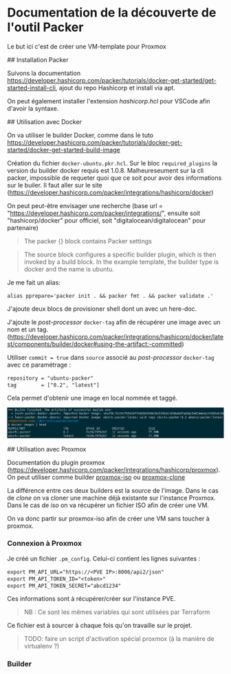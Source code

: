 # Documentation de la découverte de l'outil Packer


Le but ici c'est de créer une VM-template pour Proxmox

## Installation Packer

Suivons la documentation https://developer.hashicorp.com/packer/tutorials/docker-get-started/get-started-install-cli,
ajout du repo Hashicorp et install via apt.

On peut également installer l'extension _hashicorp.hcl_ pour VSCode afin d'avoir la syntaxe.

## Utilisation avec Docker

On va utiliser le builder Docker, comme dans le tuto https://developer.hashicorp.com/packer/tutorials/docker-get-started/docker-get-started-build-image

Création du fichier `docker-ubuntu.pkr.hcl`.
Sur le bloc `required_plugins` la version du builder docker requis est 1.0.8.
Malheureseument sur la cli packer, impossible de requeter quoi que ce soit pour avoir des informations sur le builer. Il faut aller sur le site (https://developer.hashicorp.com/packer/integrations/hashicorp/docker)

On peut peut-être envisager une recherche (base url = "https://developer.hashicorp.com/packer/integrations/", ensuite soit "hashicorp/docker" pour officiel, soit "digitalocean/digitalocean" pour partenaire)

> The packer {} block contains Packer settings

> The source block configures a specific builder plugin, which is then invoked by a build block. 
> In the example template, the builder type is docker and the name is ubuntu.


Je me fait un alias:
```shell
alias pprepare='packer init . && packer fmt . && packer validate .'
```

J'ajoute deux blocs de provisioner shell dont un avec un here-doc.

J'ajoute le _post-processor_ `docker-tag` afin de récupérer une image avec un nom et un tag. (https://developer.hashicorp.com/packer/integrations/hashicorp/docker/latest/components/builder/docker#using-the-artifact:-committed)

Utiliser `commit = true` dans `source` associé au _post-processor_ `docker-tag` avec ce paramétrage :

```shell
repository = "ubuntu-packer"
tag        = ["0.2", "latest"]
```
Cela permet d'obtenir une image en local nommée et taggé.

![Alt text](docker/post-proc-tag.png)


## Utilisation avec Proxmox

Documentation du plugin proxmox (https://developer.hashicorp.com/packer/integrations/hashicorp/proxmox).
On peut utiliser comme builder [proxmox-iso](https://developer.hashicorp.com/packer/integrations/hashicorp/proxmox/latest/components/builder/iso) ou [proxmox-clone](https://developer.hashicorp.com/packer/integrations/hashicorp/proxmox/latest/components/builder/clone)

La différence entre ces deux builders est la source de l'image. Dans le cas de _clone_ on va cloner une machine déjà existante sur l'instance Proxmox. Dans le cas de _iso_ on va récupérer un fichier ISO afin de créer une VM.

On va donc partir sur proxmox-iso afin de créer une VM sans toucher à proxmox.

### Connexion à Proxmox

Je créé un fichier ```.pm_config```. Celui-ci contient les lignes suivantes :

```shell
export PM_API_URL="https://<PVE IP>:8006/api2/json"
export PM_API_TOKEN_ID="<token>"
export PM_API_TOKEN_SECRET="abcd1234"

```
Ces informations sont à récupérer/créer sur l'instance PVE. 
> NB : Ce sont les mêmes variables qui sont utilisées par Terraform

Ce fichier est à sourcer à chaque fois qu'on travaille sur le projet.

> TODO: faire un script d'activation spécial proxmox (à la manière de virtualenv ?)


### Builder

